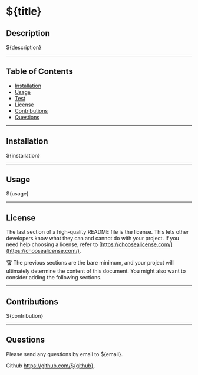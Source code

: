 # ${title}

  ## Description
  
  ${description}

---
  ## Table of Contents 
  
  - [Installation](#installation)
  - [Usage](#usage)
  - [Test](#test)
  - [License](#license)
  - [Contributions](#contributions)
  - [Questions](#questions)
  ---
  ## Installation
  
 ${installation}

  ---
  ## Usage
  
  ${usage}

  ---
  ## License
  
  The last section of a high-quality README file is the license. This lets other developers know what they can and cannot do with your project. If you need help choosing a license, refer to [https://choosealicense.com/](https://choosealicense.com/).
  
  
  
  🏆 The previous sections are the bare minimum, and your project will ultimately determine the content of this document. You might also want to consider adding the following sections.

---
  ## Contributions
  
  ${contribution}
  
---
  ## Questions 

  Please send any questions by email to ${email}.

  Github https://github.com/${github}.